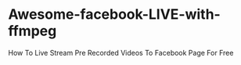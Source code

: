 # Awesome-facebook-LIVE-with-ffmpeg
How To Live Stream Pre Recorded Videos To Facebook Page For Free
